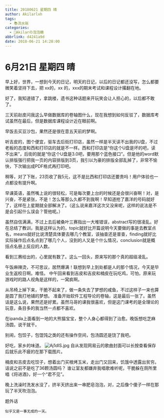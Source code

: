 ```yaml
---
title: 20180621 星期四 晴
author: Akilarlxh
tags:
  - 📚流水账
categories:
  - 🍬Akilarの泡泡糖
abbrlink: d4241a9d
date: 2018-06-21 14:28:00
---
```

 # 6月21日 星期四 晴
  
早上好，世界，一想到今天的日记，明天的日记，以后的日记都还没写，怎么都要微笑着坚持下去，把 xx的，xx 的，xxx的期末考试和课程设计撂翻在地。

好了，我知道错了，拿跳楼，遗书这种话题来开玩笑会让人担心的，以后都不敢了。

三天前赵皮问我这么早做数据库的卷轴图什么，现在我想到如何反驳了，数据库考试虽然在最后，但是数据库课程设计近在眼前啊。

早饭去买豆沙包，果然还是很在意五天前的梦啊。

听吉皮的，图个便宜，驱车去后街打印店，虽然一样是半天读不出我的U盘，不过老板的态度和西和打印店的就是不一样。西和打印店是“你这个U盘是坏的吧，读不出来”，后街的就是“你这个U盘是3.0吧，要用那个蓝色接口”。但是他的word默认排版强行把我一页的内容排版到3页，我引以为豪的排版全部乱掉了，非常不愉快，下次输出成PDF格式再打印吧。

稍等，对了下账，23页收了我5元，这不是比西和打印店还要贵吗！用户体验也一点都没有提升啊。

早课英语，虽然嘴上说的很轻松，可是每次要上台的时候还是会很兴奋啊！对，是兴奋，不是紧张，不是！怎么等那么久都不到我啊！早知道抢了嘉洋的号码就好了，这样在上星期就全部解决了。（这么说来嘉洋这次又没来呢，这样的说法是不是会引起什么误会？管他呢。）

虽然自信满满，不过上去后被桑叶三赛指出一大堆错误，abstract写的很凌乱。好在总结了教训，我是这样认为的，topic就好比开篇说明今天要做的事是去教室点名，means就好比说清楚具体要去哪几个教室，该抽查还是普查，finding就好比实际操作后点名点到了哪几个人，没到的人又是个什么情况，conclusion就是概括点名册上反应的人数。

看到三赛给出的，心里就有数了。这么一回头，原来写的那个真的超级凌乱。

午饭麻辣烫，不可思议，居然爆满！联想到早上到处都是人的那个情况，今天是毕业生返校日啊。难怪。
中午回来看到吉皮和吉皮和楠皮在玩吃鸡，可怕，原来玩游戏时的路人视角是这样的，一窝疯啊。

从吊椅上掉下来，干脆不起来了，做一条失去了梦想的咸鱼，不过这样子一来也算是圆了我打地铺的梦想。
准备开始软件工程导论的卷轴，这是最后一张了。虽然话是这么说，果然还是好累。虽然马哥的课我很喜欢，但是这门课考的是全理论的玩意，条目多的我当然一点都不喜欢。

在ipanda上面看到一地的大熊猫宝宝，整个人身心都得到了治愈。晚饭想吃芝麻汤圆，说干就干。

别闹，包饺子，包馄饨之类的还有操作空间，包汤圆还是饶了我吧。

好吃，家乡的味道。
![Aj1dIS.jpg](https://s2.ax1x.com/2019/04/15/Aj1dIS.jpg)
自从发现网易云的歌曲封面可以长按查看保存后就乐此不疲的在那下载图片。

楠皮和吉皮去吃饺子，想着出门买根烤玉米，走出门又回来，饥饿中透露出贫穷。话说之前不是吃了36颗汤圆吗？
谁让室友都嫌弃我唱歌难听呢，干脆躲在厕所里唱《将进酒》，好一个“君不见”。

晚上洗澡时洗发水没了，挤半天挤出来一串肥皂泡泡，对，之后像个傻子一样在那玩了半天吹泡泡。

题外话
```
似乎又是一事无成的一天。
```